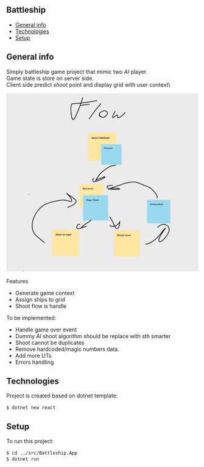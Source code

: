 ## Battleship
* [General info](#general-info)
* [Technologies](#technologies)
* [Setup](#setup)

## General info
Simply battleship game project that mimic two *AI* player.\
Game state is store on server side.\
Client side predict *shoot* point and display grid with user context\

![Game flow](./assets/flow.PNG)

Features
 - Generate game context
 - Assign ships to grid
 - Shoot flow is handle
 
To be implemented:
 - Handle game over event
 - Dummy *AI* shoot algorithm should be replace with sth smarter
 - Shoot cannot be duplicates
 - Remove hardcoded/magic numbers data.
 - Add more UTs
 - Errors handling 

## Technologies
Project is created based on dotnet template:
```
$ dotnet new react
```
	
## Setup
To run this project:

```
$ cd ../src/Battleship.App
$ dotnet run
